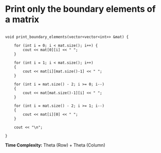 # Print only the boundary elements of a matrix

```

void print_boundary_elements(vector<vector<int>> &mat) {

    for (int i = 0; i < mat.size(); i++) {
        cout << mat[0][i] << " ";
    }

    for (int i = 1; i < mat.size(); i++)
    {
        cout << mat[i][mat.size()-1] << " ";
    }
    
    for (int i = mat.size() - 2; i >= 0; i--)
    {
        cout << mat[mat.size()-1][i] << " ";
    }

    for (int i = mat.size() - 2; i >= 1; i--)
    {
        cout << mat[i][0] << " ";
    }
    
    cout << "\n";

}

```

__Time Complexity:__ Theta (Row) + Theta (Column)